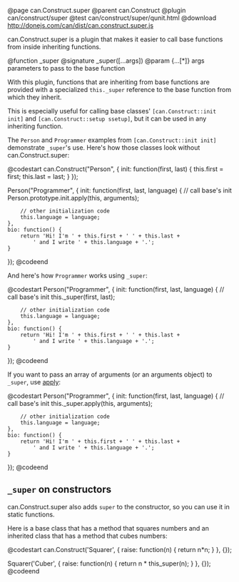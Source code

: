 @page can.Construct.super
@parent can.Construct
@plugin can/construct/super
@test can/construct/super/qunit.html
@download http://donejs.com/can/dist/can.construct.super.js

can.Construct.super is a plugin that makes it easier to call base
functions from inside inheriting functions.

@function _super
@signature _super([...args])
@param {...[*]} args parameters to pass to the base function

With this plugin, functions that are inheriting from base functions
are provided with a specialized `this._super` reference to the base
function from which they inherit.

This is especially useful for calling base classes' `[can.Construct::init init]` and `[can.Construct::setup ssetup]`, but it can be used in any inheriting function.

The `Person` and `Programmer` examples from `[can.Construct::init init]` demonstrate `_super`'s use.
Here's how those classes look without can.Construct.super:

@codestart
can.Construct("Person", {
    init: function(first, last) {
        this.first = first;
        this.last  = last;
    }
});

Person("Programmer", {
    init: function(first, last, language) {
        // call base's init
        Person.prototype.init.apply(this, arguments);

        // other initialization code
        this.language = language;
    },
    bio: function() {
        return 'Hi! I'm ' + this.first + ' ' + this.last +
            ' and I write ' + this.language + '.';
    }
});
@codeend

And here's how `Programmer` works using `_super`:

@codestart
Person("Programmer", {
    init: function(first, last, language) {
        // call base's init
        this._super(first, last);

        // other initialization code
        this.language = language;
    },
    bio: function() {
        return 'Hi! I'm ' + this.first + ' ' + this.last +
            ' and I write ' + this.language + '.';
    }
});
@codeend

If you want to pass an array of arguments (or an arguments object) to `_super`, use [apply](https://developer.mozilla.org/en/JavaScript/Reference/Global_Objects/Function/apply):

@codestart
Person("Programmer", {
    init: function(first, last, language) {
        // call base's init
        this._super.apply(this, arguments);

        // other initialization code
        this.language = language;
    },
    bio: function() {
        return 'Hi! I'm ' + this.first + ' ' + this.last +
            ' and I write ' + this.language + '.';
    }
});
@codeend

## `_super` on constructors

can.Construct.super also adds `super` to the constructor, so you
can use it in static functions.

Here is a base class that has a method that squares numbers and an inherited class that has a method that cubes numbers:

@codestart
can.Construct('Squarer', {
    raise: function(n) {
        return n*n;
    }
}, {});

Squarer('Cuber', {
    raise: function(n) {
        return n * this_super(n);
    }
}, {});
@codeend
